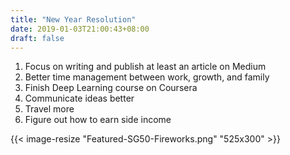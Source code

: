```yaml
---
title: "New Year Resolution"
date: 2019-01-03T21:00:43+08:00
draft: false
---
```


1. Focus on writing and publish at least an article on Medium
2. Better time management between work, growth, and family
3. Finish Deep Learning course on Coursera
4. Communicate ideas better
5. Travel more
6. Figure out how to earn side income

{{< image-resize "Featured-SG50-Fireworks.png" "525x300" >}}